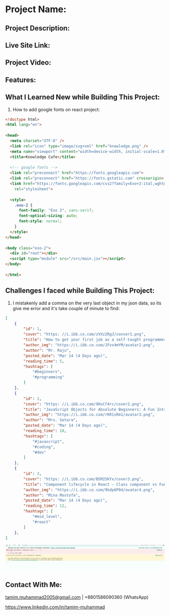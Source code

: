 # Project Name: 

## Project Description:  

## Live Site Link:

## Project Video:

## Features:

## What I Learned New while Building This Project:

1. How to add google fonts on react project:

```html
<!doctype html>
<html lang="en">

<head>
  <meta charset="UTF-8" />
  <link rel="icon" type="image/svg+xml" href="knowledge.png" />
  <meta name="viewport" content="width=device-width, initial-scale=1.0" />
  <title>Knowledge Cafe</title>

  <!-- google fonts -->
  <link rel="preconnect" href="https://fonts.googleapis.com">
  <link rel="preconnect" href="https://fonts.gstatic.com" crossorigin>
  <link href="https://fonts.googleapis.com/css2?family=Exo+2:ital,wght@0,100..900;1,100..900&display=swap"
    rel="stylesheet">

  <style>
    .exo-2 {
      font-family: "Exo 2", sans-serif;
      font-optical-sizing: auto;
      font-style: normal;
    }
  </style>
</head>

<body class="exo-2">
  <div id="root"></div>
  <script type="module" src="/src/main.jsx"></script>
</body>

</html>
```

## Challenges I faced while Building This Project:
1. I mistakenly add a comma on the very last object in my json data, so its give me error and it's take couple of minute to find: 

```json
[
    {
        "id": 1,
        "cover": "https: //i.ibb.co.com/zVXz2RgJ/conver1.png",
        "title": "How to get your first job as a self-taught programmer",
        "author_img": "https://i.ibb.co.com/JFvx4mYM/avatar2.png",
        "author": "Mr. Raju",
        "posted_date": "Mar 14 (4 Days ago)",
        "reading_time": 5,
        "hashtags": [
            "#beginners",
            "#programming"
        ]
    },
    {
        "id": 2,
        "cover": "https: //i.ibb.co.com/9HxCf4rc/cover2.png",
        "title": "JavaScript Objects for Absolute Beginners: A Fun Introduction",
        "author_img": "https://i.ibb.co.com/rKR1sRm1/avatar3.png",
        "author": "Mrs. Setara",
        "posted_date": "Mar 14 (4 Days ago)",
        "reading_time": 10,
        "hashtags": [
            "#javascript",
            "#coding",
            "#dev"
        ]
    },
    {
        "id": 3,
        "cover": "https: //i.ibb.co.com/B5M2SKYx/cover3.png",
        "title": "Component lifecycle in React — Class component vs Functional component",
        "author_img": "https://i.ibb.co.com/9kdp6P0d/avatar4.png",
        "author": "Mina Mostofa",
        "posted_date": "Mar 14 (4 Days ago)",
        "reading_time": 12,
        "hashtags": [
            "#mid_level",
            "#react"
        ]
    },
]
``` 

![image](./src/assets/images/readme-images/json-comma-error.png)

## Contact With Me: 

tamim.muhammad2005@gmail.com | +8801586090360 (WhatsApp)  

https://www.linkedin.com/in/tamim-muhammad
